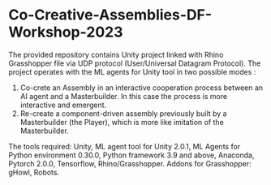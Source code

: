 # Co-Creative-Assemblies-DF-Workshop-2023
The provided repository contains Unity project linked with Rhino Grasshopper file via UDP protocol (User/Universal Datagram Protocol). 
The project operates with the ML agents for Unity tool in two possible modes :

1. Co-crete an Assembly in an interactive cooperation process between an AI agent and a Masterbuilder. In this case the process is more interactive and emergent.
2. Re-create a component-driven assembly previously built by a Masterbuilder (the Player), which is more like imitation of the Masterbuilder. 

The tools required: Unity, ML agent tool for Unity 2.0.1, ML Agents for Python environment 0.30.0, Python framework 3.9 and above, Anaconda, Pytorch 2.0.0, Tensorflow, Rhino/Grasshopper.
Addons for Grasshopper: gHowl, Robots.
